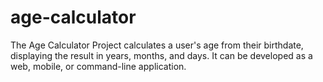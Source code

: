 # age-calculator
The Age Calculator Project calculates a user's age from their birthdate, displaying the result in years, months, and days. It can be developed as a web, mobile, or command-line application.
